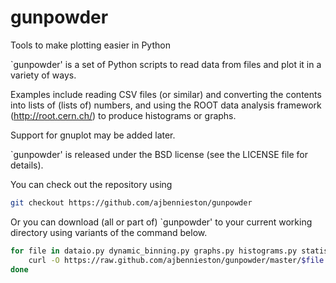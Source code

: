 gunpowder
=========

Tools to make plotting easier in Python

`gunpowder' is a set of Python scripts to read
data from files and plot it in a variety of ways.

Examples include reading CSV files (or similar)
and converting the contents into lists of (lists of)
numbers, and using the ROOT data analysis framework
(http://root.cern.ch/) to produce histograms or graphs.

Support for gnuplot may be added later.

`gunpowder' is released under the BSD license (see
the LICENSE file for details).

You can check out the repository using

```sh
git checkout https://github.com/ajbennieston/gunpowder
```
Or you can download (all or part of) `gunpowder' to your current working
directory using variants of the command below.

```sh
for file in dataio.py dynamic_binning.py graphs.py histograms.py statistics.py LICENSE README.md ; do
    curl -O https://raw.github.com/ajbennieston/gunpowder/master/$file
done
```
